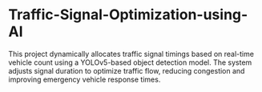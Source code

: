 # Traffic-Signal-Optimization-using-AI
This project dynamically allocates traffic signal timings based on real-time vehicle count using a YOLOv5-based object detection model. The system adjusts signal duration to optimize traffic flow, reducing congestion and improving emergency vehicle response times.
